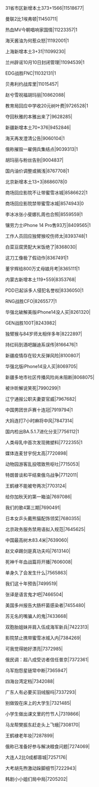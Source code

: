 31省市区新增本土373+1566|11518677|

曼联2比1埃弗顿|11450711|

热血MV今朝唱响家国情|11223357|1

海天酱油为何惹众怒|11192001|1

上海新增本土3+31|11099230|

兰州辟谣10月10日封闭管理|11094539|1

EDG战胜FNC|11032131|1

贝弗利约战库里|11015457|

赵兮雪祝福胡玛丽|10862088|

教育局回应中学收20元树叶费|9726528|1

夺回秋雅的本雅出来了|9628285|

新疆新增本土70+376|9452846|

海天再发澄清公告|9060104|1

俄称摧毁一雇佣兵集结点|9039313|1

胡玛丽与粉丝告别|9004837|

国内油价调整或搁浅|8767708|1

北京新增本土13+3|8686078|0

商场回应影院不让带蜜雪冰城|8586622|1

商场回应影院禁带蜜雪冰城|8574943|0

李冰冰张小斐娜扎周也合照|8559559|1

镶劳力士iPhone 14 Pro售93万|8409565|1

工作人员回应独臂猴咬伤师太|8393748|1

白菜豆腐煲配大米饭绝了|8368030|

这刀工像极了假动作|8367491|1

董宇辉给800万丈母娘月考|8365111|1

内蒙古新增本土119+559|8353768|

PDD已起诉多人侵犯名誉权|8336050|1

RNG战胜CFO|8265577|1

华强北破解美版iPhone14没人买|8261320|

GEN战胜100T|8243982|

独臂猴与84岁师太相伴多年|8222897|

持红码到酒吧蹦迪系误传|8166476|1

新疆疫情存在较大反弹风险|8100807|

华强北版iPhone14没人买|8069705|

新疆多地市社区传播风险尚未阻断|8068075|

被许昕解说笑死|7990299|1

辽宁通报公职夫妻耍官威|7967682|

中国男团世乒赛十连冠|7919794|1

大妈连打7小时麻将中风|7847314|

国内检出BA.5.1.7进化分支|7756112|1

人类母乳中首次发现微塑料|7722355|1

媒体连麦甘宇倪太高|7720898|

动物园游客乱投喂致熊呕吐|7715053|

特朗普谈和平结束俄乌战争|7712011|

王鹤棣不能被夸两次|7703124|

给你加秋天的第一箱油|7697086|

我们的歌4第三期|7690491|

日本女乒头戴熊猫配饰领奖|7680355|

北京政务服务禁用语拟入规范|7645625|

中国最高树木83.4米|7639060|

赵文卓踢剑是真功夫吗|7613140|

死神千年血战篇将开播|7606008|

单身久了会发生什么|7565863|

我们这十年预告|7499519|

张译是语言鬼才吧|7466504|

美国多州报告大肠杆菌感染者|7455480|

苏无名的嘴骗人的鬼|7433668|

双胞胎姐妹并肩入伍成海军新兵|7422313|

影院禁止携带蜜雪冰城入内|7384269|

可我觉得她好漂亮|7372985|

俄民调：超八成受访者信任普京|7372361|

乌军抱怨星链常中断|7365947|

四海台湾定档|7342088|

广东人有必要买羽绒服吗|7337293|

别做毁在床上的大学生|7321485|

小学生做出课文里的竹节人|7319866|

马龙帮樊振东赶走头上飞蛾|7308170|

王鹤棣老年妆|7287899|

俄称已准备好参与解决粮食问题|7274069|

大连人2比0成都蓉城|7257176|

大考胡先煦激动跺脚细节|7222943|

韩剧小小姐们局中局|7205202|

